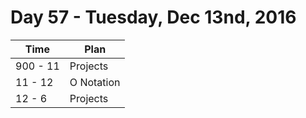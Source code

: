 # Day 57  - Tuesday, Dec 13nd, 2016


Time        |   Plan   |
----------------|-------
900 - 11 | Projects
11 - 12 | O Notation
12 - 6 | Projects
